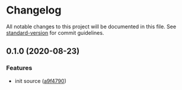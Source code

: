 # Changelog

All notable changes to this project will be documented in this file. See [standard-version](https://github.com/conventional-changelog/standard-version) for commit guidelines.

## 0.1.0 (2020-08-23)


### Features

* init source ([a9f4790](https://github.com/fhg-test/core/commit/a9f4790))
